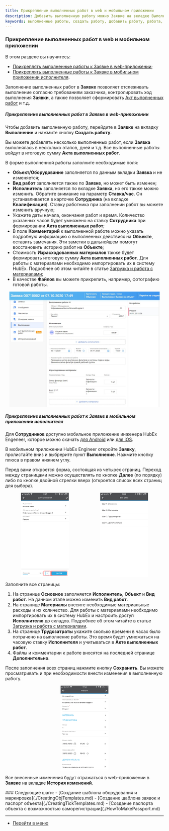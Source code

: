 ```yaml
---
title: Прикрепление выполненных работ в web и мобильном приложении
description: Добавить выполненную работу можно Заявке на вкладке Выполнение по кнопке Создать работу. Вы можете добавлять несколько выполненных работ, если Заявка выполнялась в несколько этапов, дней и т.д. Все выполненные работы войдут в итоговую сумму Акта выполненных работ. Поэтому внимательно заполняйте время выполнения.
keywords: выполненные работы, создать работу, добавить работу, работа,  hubex, хабекс, хубекс, хабикс
---
```


### Прикрепление выполненных работ в web и мобильном приложении
В этом разделе вы научитесь:
<html>
<meta charset="utf-8">
<ul>
    <li><a href="#web">Прикреплять выполненные работы к Заявке в web-приложении</a>;</li>
    <li><a href="#mobile">Прикреплять выполненные работы к Заявке в мобильном приложении исполнителя</a>.</li>
    <!-- <li><a href="#payment">Отправка Счета на оплату заказчику и оплата Акта.</a></li> -->

</ul>
</html>
<body>
<p>Заполнение выполненных работ в <strong>Заявке</strong> позволяет отслеживать выполнение согласно требованиям заказчика,
    контролировать ход выполнения <strong>Заявки</strong>, а также позволяет сформировать <a
            href="https://wiki.hubex.ru/docs/FAQ/RU/user/ActOFAcceptance.html">Акт выполненных работ</a> и т.д. </p>

<h5 id="web">Прикрепление выполненных работ в Заявке в web-приложении</h5>
<p>Чтобы добавить выполненную работу, перейдите в <strong>Заявке</strong> на вкладку <strong>Выполнение</strong> и нажмите кнопку <strong>Создать работу</strong>.</p>
<p>Вы можете добавлять несколько выполненных работ, если <strong>Заявка</strong> выполнялась в несколько этапов, дней и т.д. Все
    выполненные работы войдут в итоговую сумму <strong>Акта выполненных работ</strong>.</p>
<p>В форме выполненной работы заполните необходимые поля:</p>
<ul>
    <li><strong>Объект/Оборудование</strong> заполняется по данным вкладки <strong>Заявка</strong> и не изменяется;</li>
    <li><strong>Вид работ</strong> заполняется также по <strong>Заявке</strong>, но может быть изменен;</li>
    <li><strong>Исполнитель</strong> заполняется по вкладке <strong>Заявка</strong>, но его также можно изменить. Обратите внимание на параметр
        <strong>Ставка/час</strong>. Он устанавливается в карточке <strong>Сотрудника</strong> (на вкладке <strong>Квалификация</strong>). Ставку работника при заполнении
        работ вы можете изменить вручную;
    </li>
    <li>Укажите даты начала, окончания работ и время. Количество указанных часов будет умножено на ставку <strong>Сотрудника</strong> при
        формировании <strong>Акта выполненных работ</strong>;
    </li>
    <li>В поле <strong>Комментарий</strong> к выполненной работе можно указать подробную информацию о выполненных действиях на <strong>Объекте</strong>,
        оставить замечания. Эти заметки в дальнейшем помогут восстановить историю работ на <strong>Объекте</strong>;
    </li>
    <li>Стоимость <strong>Израсходованных материалов</strong> также будет формировать итоговую сумму <strong>Акта выполненных работ</strong>. Для
        работы с материалами необходимо импортировать их в систему HubEx. Подробнее об этом читайте в статье <a
                href="https://wiki.hubex.ru/docs/FAQ/RU/user/Withdrawals.html">Загрузка и работа с материалами</a>;
    </li>
    <li>В качестве <strong>Файлов</strong> вы можете прикрепить, например, фотографию готовой работы.</li>
</ul>
<div>
    <img style="margin: 0 auto; display: block; max-width: 95%;"
         src="/attachments/images/FAQ/USER/AttachingFiles/Work.jpg"/>
</div>

<h5 id="mobile">Прикрепление выполненных работ к Заявке в мобильном приложении исполнителя</h5>
<p> Для <strong>Сотрудников</strong> доступно мобильное приложение инженера HubEx Engeneer, которое можно скачать <a
        href="https://play.google.com/store/apps/details?id=ru.hubex.engineer">для Android</a> или <a
        href="https://apps.apple.com/ru/app/hubex-%D0%B4%D0%BB%D1%8F-%D1%81%D0%B5%D1%80%D0%B2%D0%B8%D1%81%D0%BD%D0%BE%D0%B9-%D1%81%D0%BB%D1%83%D0%B6%D0%B1%D1%8B/id1386688688">для
    iOS</a>.</p>
<p>В мобильном приложении HubEx Engineer откройте <strong>Заявку</strong>, пролистайте вниз и
    выбрерите пункт <strong>Выполнение</strong>. Нажмите кнопку плюса в правом нижнем углу.</p>
<p>Перед вами откроется форма, состоящая из четырех страниц. Переход между страницами можно осуществлять по кнопке <strong>Далее</strong>
    (по порядку) либо по кнопке двойной стрелки вверх (откроется список всех страниц для выбора).</p>

<div style="display: flex;">
    <img style="margin: 0 auto; display: block; max-width: 30%;"
         src="/attachments/images/FAQ/USER/AttachingFiles/FirstPage.jpg"/> <img
        style="margin: 0 auto; display: block; max-width: 30%;"
        src="/attachments/images/FAQ/USER/AttachingFiles/AllPages.png"/>
</div>
<p>Заполните все страницы:</p>
<ol>
    <li>На странице <strong>Основное</strong> заполняется <strong>Исполнитель</strong>, <strong>Объект</strong> и <strong>Вид работ</strong>. На данном этапе можно изменить <strong>Вид работ</strong>.</li>
    <li>На странице <strong>Материалы</strong> внесите необходимые материальные расходы и их количество. Для
        работы с материалами необходимо импортировать их в систему HubEx и настроить доступ <strong>Исполнителю</strong> до складов.
        Подробнее об этом читайте в статье <a
                href="https://wiki.hubex.ru/docs/FAQ/RU/user/Withdrawals.html">Загрузка и работа с материалами</a>.
    </li>
    <li>На странице <strong>Трудозатраты</strong> укажите сколько времени в часах было потрачено на выполнение работы. Это время будет
        умножаться на часовую ставку <strong>Исполнителя</strong> и учитываться в <strong>Акте выполненных работ</strong>.
    </li>
    <li>Файлы и комментарии к работе вносятся на последней странице <strong>Дополнительно</strong>.</li>

</ol>
<p>После заполнения всех страниц нажмите кнопку <strong>Сохранить</strong>. Вы можете просматривать и при необходимости внести изменения
    в выполненную работу.</p>
<div>
    <img style="margin: 0 auto; display: block; max-width: 30%;"
         src="/attachments/images/FAQ/USER/AttachingFiles/MobileWork.png"/>
</div>
<p>Все внесенные изменения будут отражаться в web-приложении в <strong>Заявке</strong> на вкладке <strong>История изменений</strong>.</p>
</body>
### Следующие шаги:
- [Создание шаблона оборудования и маркировка](./CreatingObjTemplates.md)
- [Создание шаблона заявок и паспорт объекта](./CreatingTickTemplates.md)
- [Создание паспорта объекта с возможностью саморегистрации](./HowToMakePassport.md)


___
- [Перейти в меню](http://wiki.hubex.ru)
